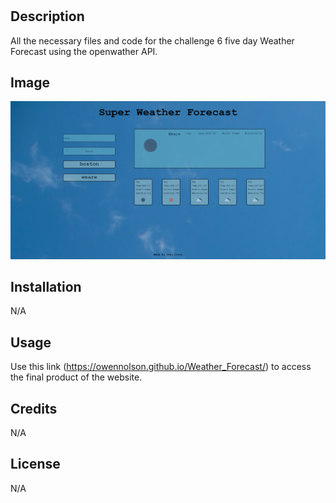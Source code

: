 # <Weather Forecast>

## Description

All the necessary files and code for the challenge 6 five day Weather Forecast using the openwather API.

## Image 
![image](./Images/Screenshot_20230215_115643.png)

## Installation

N/A

## Usage

Use this link (https://owennolson.github.io/Weather_Forecast/) to access the final product of the website.

## Credits

N/A

## License

N/A